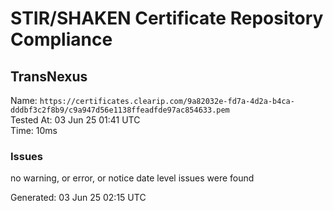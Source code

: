 # STIR/SHAKEN Certificate Repository Compliance

## TransNexus

Name: `https://certificates.clearip.com/9a82032e-fd7a-4d2a-b4ca-dddbf3c2f8b9/c9a947d56e1138ffeadfde97ac854633.pem`\
Tested At: 03 Jun 25 01:41 UTC\
Time: 10ms

### Issues

no warning, or error, or notice date level issues were found

Generated: 03 Jun 25 02:15 UTC
